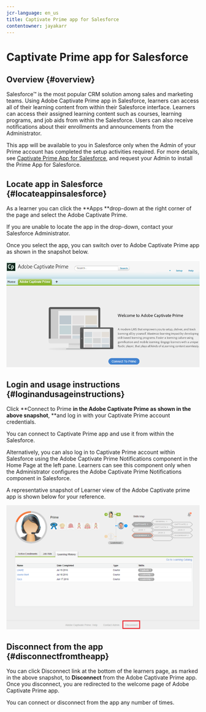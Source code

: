 ```yaml
---
jcr-language: en_us
title: Captivate Prime app for Salesforce
contentowner: jayakarr
---
```



# Captivate Prime app for Salesforce

## Overview {#overview}

Salesforce™ is the most popular CRM solution among sales and marketing teams. Using Adobe Captivate Prime app in Salesforce, learners can access all of their learning content from within their Salesforce interface. Learners can access their assigned learning content such as courses, learning programs, and job aids from within the Salesforce. Users can also receive notifications about their enrollments and announcements from the Administrator.

This app will be available to you in Salesforce only when the Admin of your Prime account has completed the setup activities required. For more details, see [Captivate Prime App for Salesforce](../../integration-admin/feature-summary/sfdc-app.md), and request your Admin to install the Prime App for Salesforce.

## Locate app in Salesforce {#locateappinsalesforce}

As a learner you can click the **Apps **drop-down at the right corner of the page and select the Adobe Captivate Prime. 

If you are unable to locate the app in the drop-down, contact your Salesforce Administrator. 

Once you select the app, you can switch over to Adobe Captivate Prime app as shown in the snapshot below. 

![](assets/connect-to-prime.png)

## Login and usage instructions {#loginandusageinstructions}

Click **Connect to Prime **in the Adobe Captivate Prime as shown in the above snapshot**, **and log in with your Captivate Prime account credentials. 

You can connect to Captivate Prime app and use it from within the Salesforce. 

Alternatively, you can also log in to Captivate Prime account within Salesforce using the Adobe Captivate Prime Notifications component in the Home Page at the left pane. Learners can see this component only when the Administrator configures the Adobe Captivate Prime Notifications component in Salesforce. 

A representative snapshot of Learner view of the Adobe Captivate prime app is shown below for your reference. 

![](assets/learners-view.png)

## Disconnect from the app {#disconnectfromtheapp}

You can click Disconnect link at the bottom of the learners page, as marked in the above snapshot, to **Disconnect** from the Adobe Captivate Prime app. Once you disconnect, you are redirected to the welcome page of Adobe Captivate Prime app. 

You can connect or disconnect from the app any number of times. 

